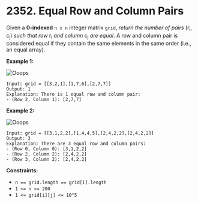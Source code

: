# 2352. Equal Row and Column Pairs
Given a **0-indexed** `n x n` integer matrix `grid`, *return the number of pairs* (r<sub>i</sub>, c<sub>j</sub>) *such that row* r<sub>i</sub> *and column* c<sub>j</sub> *are equal*. A row and column pair is considered equal if they contain the same elements in the same order (i.e., an equal array).

**Example 1:**

![Ooops](https://assets.leetcode.com/uploads/2022/06/01/ex1.jpg)
```
Input: grid = [[3,2,1],[1,7,6],[2,7,7]]
Output: 1
Explanation: There is 1 equal row and column pair:
- (Row 2, Column 1): [2,7,7]
```

**Example 2:**

![Ooops](https://assets.leetcode.com/uploads/2022/06/01/ex2.jpg)
```
Input: grid = [[3,1,2,2],[1,4,4,5],[2,4,2,2],[2,4,2,2]]
Output: 3
Explanation: There are 3 equal row and column pairs:
- (Row 0, Column 0): [3,1,2,2]
- (Row 2, Column 2): [2,4,2,2]
- (Row 3, Column 2): [2,4,2,2]
```

**Constraints:**
- `n == grid.length == grid[i].length`
- `1 <= n <= 200`
- `1 <= grid[i][j] <= 10^5`
